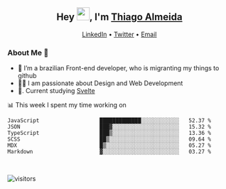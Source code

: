 

<h2 align="center">Hey <img src="https://github.com/TheDudeThatCode/TheDudeThatCode/blob/master/Assets/Hi.gif" width="29px">, I'm <a href="https://www.linkedin.com/in/thiago-almeida-69785569/">Thiago Almeida</a></h2>
<p align="center">
  <a href="https://www.linkedin.com/in/thiago-almeida-69785569/">LinkedIn</a> •
  <a href="https://twitter.com/thiagoloal">Twitter</a> •
  <a href="mailto:thiagoloal@gmail.com">Email</a>
</p>

### About Me 🚀
- 🌱  I’m a brazilian Front-end developer, who is migranting my things to github</br>
- 👨‍💻  I am passionate about Design and Web Development</br>
- 📖. Current studying [Svelte](https://svelte.dev/)

<!-- ![Thiago Almeida github stats](https://github-readme-stats.vercel.app/api?username=thiagoloal&show_icons=true&hide_border=true)&nbsp;&nbsp; -->

📊 This week I spent my time working on
<!--START_SECTION:waka-->

```text
JavaScript                   █████████████░░░░░░░░░░░░   52.37 %
JSON                         ███▓░░░░░░░░░░░░░░░░░░░░░   15.32 %
TypeScript                   ███▒░░░░░░░░░░░░░░░░░░░░░   13.36 %
SCSS                         ██▒░░░░░░░░░░░░░░░░░░░░░░   09.64 %
MDX                          █▒░░░░░░░░░░░░░░░░░░░░░░░   05.27 %
Markdown                     ▓░░░░░░░░░░░░░░░░░░░░░░░░   03.27 %
```

<!--END_SECTION:waka-->

<br />

![visitors](https://visitor-badge.laobi.icu/badge?page_id=thiagoloal.thiagoloal)
